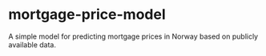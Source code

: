 # mortgage-price-model
A simple model for predicting mortgage prices in Norway based on publicly available data.
